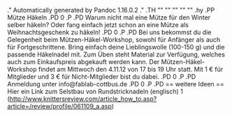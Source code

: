 .\" Automatically generated by Pandoc 1.16.0.2
.\"
.TH "" "" "" "" ""
.hy
.PP
Mütze Häkeln
.PD 0
.P
.PD
Warum nicht mal eine Mütze für den Winter selber häkeln?
Oder fang einfach jetzt schon an eine Mütze als Weihnachtsgeschenk zu
häkeln!
.PD 0
.P
.PD
Bei uns bekommst du die Gelegenheit beim Mützen\-Häkel\-Workshop, sowohl
für Anfänger als auch für Fortgeschrittene.
Bring einfach deine Lieblingswolle (100\-150 g) und die passende
Häkelnadel mit.
Zum Üben steht Material zur Verfügung, welches auch zum Einkaufspreis
abgekauft werden kann.
Der Mützen\-Häkel\-Workshop findet am Mittwoch den 4.11.12 von 17 bis 19
Uhr statt.
Mit 1 € für Mitglieder und 3 € für Nicht\-Mitglieder bist du dabei.
.PD 0
.P
.PD
Anmeldung unter info\@fablab\-cottbus.de
.PD 0
.P
.PD
== weitere Ideen == Hier ein Link zum Selstbau von Rundstricknadeln
(englisch)
1 (http://www.knittersreview.com/article_how_to.asp?article=/review/profile/061109_a.asp)
